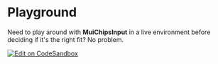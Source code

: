 # Playground

Need to play around with **MuiChipsInput** in a live environment before deciding if it's the right fit? No problem.

[![Edit on CodeSandbox](https://codesandbox.io/static/img/play-codesandbox.svg)](https://codesandbox.io/s/mui-chips-input-fsf9p3?theme=dark)